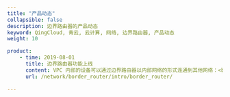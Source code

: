 ```yaml
---
title: "产品动态"
collapsible: false
description: 边界路由器的产品动态
keyword: QingCloud, 青云, 云计算, 网络, 边界路由器, 产品动态
weight: 10

product:
    - time: 2019-08-01
      title: 边界路由器功能上线
      content: VPC 内部的设备可以通过边界路由器以内部网络的形式连通到其他网络：<br/>1.Region 内 VPC 互联，轻松实现同城多活。<br/>2.打通公有云、私有云，实现多网络互联。
      url: /network/border_router/intro/border_router/

---
```






